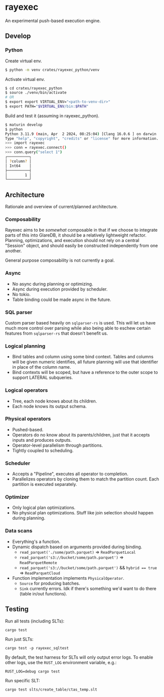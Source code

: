 # rayexec

An experimental push-based execution engine.

## Develop

### Python

Create virtual env.

```sh
$ python -m venv crates/rayexec_python/venv
```

Activate virtual env.

```sh
$ cd crates/rayexec_python
$ source ./venv/bin/activate
# OR
$ export export VIRTUAL_ENV="<path-to-venv-dir>"
$ export PATH="$VIRTUAL_ENV/bin:$PATH"
```

Build and test it (assuming in rayexec_python).

```sh
$ maturin develop
$ python
Python 3.11.9 (main, Apr  2 2024, 08:25:04) [Clang 16.0.6 ] on darwin
Type "help", "copyright", "credits" or "license" for more information.
>>> import rayexec
>>> conn = rayexec.connect()
>>> conn.query("select 1")
┌──────────┐
│ ?column? │
│ Int64    │
├──────────┤
│        1 │
└──────────┘
```

## Architecture

Rationale and overview of current/planned architecture.

### Composability

Rayexec aims to be _somewhat_ composable in that if we choose to integrate parts
of this into GlareDB, it should be a relatively lightweight refactor. Planning,
optimizations, and execution should not rely on a central "Session" object, and
should easily be constructed independently from one another.

General purpose composability is not currently a goal.

### Async

- No async during planning or optimizing.
- Async during execution provided by scheduler.
- No tokio.
- Table binding could be made async in the future.

### SQL parser

Custom parser based heavily on `sqlparser-rs` is used. This will let us have
much more control over parsing while also being able to eschew certain features
from `sqlparser-rs` that doesn't benefit us.

### Logical planning

- Bind tables and column using some bind context. Tables and columns will be
  given numeric identifies, all future planning will use that identifier in
  place of the column name.
- Bind contexts will be scoped, but have a reference to the outer scope to
  support LATERAL subqueries.

### Logical operators

- Tree, each node knows about its children.
- Each node knows its output schema.
  
### Physical operators

- Pushed-based.
- Operators do no know about its parents/children, just that it accepts inputs
  and produces outputs.
- Operator-level parallelism through partitions.
- Tightly coupled to scheduling.

### Scheduler

- Accepts a "Pipeline", executes all operator to completion.
- Parallelizes operators by cloning them to match the partition count. Each
  partition is executed separately.

### Optimizer

- Only logical plan optimizations.
- No physical plan optimizations. Stuff like join selection should happen during
  planning.

### Data scans

- Everything's a function.
- Dynamic dispatch based on arguments provided during binding.
  - `read_parquet('./some/path.parquet)` => `ReadParquetLocal`
  - `read_parquet('s3://bucket/some/path.parquet')` => `ReadParquetRemote`
  - `read_parquet('s3://bucket/some/path.parquet')` && `hybrid == true` =>
    `ReadParquetCloud`
- Function implementation implements `PhysicalOperator`.
  - `Source` for producing batches.
  - `Sink` currently errors. Idk if there's something we'd want to do there
    (table in/out functions).

## Testing

Run all tests (including SLTs):

```
cargo test
```

Run just SLTs:

```
cargo test -p rayexec_sqltest
```

By default, the test harness for SLTs will only output error logs. To enable
other logs, use the `RUST_LOG` environment variable, e.g.:

```
RUST_LOG=debug cargo test
```

Run specific SLT:

```
cargo test slts/create_table/ctas_temp.slt
```
